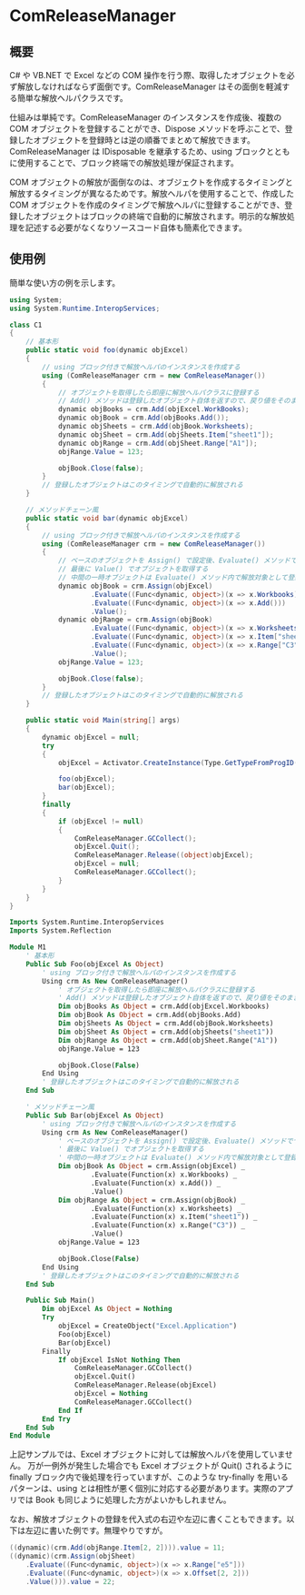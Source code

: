 # ComReleaseManager

## 概要

C# や VB.NET で Excel などの COM 操作を行う際、取得したオブジェクトを必ず解放しなければならず面倒です。ComReleaseManager はその面倒を軽減する簡単な解放ヘルパクラスです。

仕組みは単純です。ComReleaseManager のインスタンスを作成後、複数の COM オブジェクトを登録することができ、Dispose メソッドを呼ぶことで、登録したオブジェクトを登録時とは逆の順番でまとめて解放できます。ComReleaseManager は IDisposable を継承するため、using ブロックとともに使用することで、ブロック終端での解放処理が保証されます。

COM オブジェクトの解放が面倒なのは、オブジェクトを作成するタイミングと解放するタイミングが異なるためです。解放ヘルパを使用することで、作成した COM オブジェクトを作成のタイミングで解放ヘルパに登録することができ、登録したオブジェクトはブロックの終端で自動的に解放されます。明示的な解放処理を記述する必要がなくなりソースコード自体も簡素化できます。

## 使用例

簡単な使い方の例を示します。

```cs:test.cs
using System;
using System.Runtime.InteropServices;

class C1
{
    // 基本形
    public static void foo(dynamic objExcel)
    {
        // using ブロック付きで解放ヘルパのインスタンスを作成する
        using (ComReleaseManager crm = new ComReleaseManager())
        {
            // オブジェクトを取得したら即座に解放ヘルパクラスに登録する
            // Add() メソッドは登録したオブジェクト自体を返すので、戻り値をそのまま変数に代入できる
            dynamic objBooks = crm.Add(objExcel.WorkBooks);
            dynamic objBook = crm.Add(objBooks.Add());
            dynamic objSheets = crm.Add(objBook.Worksheets);
            dynamic objSheet = crm.Add(objSheets.Item["sheet1"]);
            dynamic objRange = crm.Add(objSheet.Range["A1"]);
            objRange.Value = 123;

            objBook.Close(false);
        }
        // 登録したオブジェクトはこのタイミングで自動的に解放される
    }

    // メソッドチェーン風
    public static void bar(dynamic objExcel)
    {
        // using ブロック付きで解放ヘルパのインスタンスを作成する
        using (ComReleaseManager crm = new ComReleaseManager())
        {
            // ベースのオブジェクトを Assign() で設定後、Evaluate() メソッドでつなげていき、
            // 最後に Value() でオブジェクトを取得する
            // 中間の一時オブジェクトは Evaluate() メソッド内で解放対象として登録される
            dynamic objBook = crm.Assign(objExcel)
                    .Evaluate((Func<dynamic, object>)(x => x.Workbooks))
                    .Evaluate((Func<dynamic, object>)(x => x.Add()))
                    .Value();
            dynamic objRange = crm.Assign(objBook)
                    .Evaluate((Func<dynamic, object>)(x => x.Worksheets))
                    .Evaluate((Func<dynamic, object>)(x => x.Item["sheet1"]))
                    .Evaluate((Func<dynamic, object>)(x => x.Range["C3"]))
                    .Value();
            objRange.Value = 123;

            objBook.Close(false);
        }
        // 登録したオブジェクトはこのタイミングで自動的に解放される
    }

    public static void Main(string[] args)
    {
        dynamic objExcel = null;
        try
        {
            objExcel = Activator.CreateInstance(Type.GetTypeFromProgID("Excel.Application"));

            foo(objExcel);
            bar(objExcel);
        }
        finally
        {
            if (objExcel != null)
            {
                ComReleaseManager.GCCollect();
                objExcel.Quit();
                ComReleaseManager.Release((object)objExcel);
                objExcel = null;
                ComReleaseManager.GCCollect();
            }
        }
    }
}
```

```vb:test.vb
Imports System.Runtime.InteropServices
Imports System.Reflection

Module M1
    ' 基本形
    Public Sub Foo(objExcel As Object)
        ' using ブロック付きで解放ヘルパのインスタンスを作成する
        Using crm As New ComReleaseManager()
            ' オブジェクトを取得したら即座に解放ヘルパクラスに登録する
            ' Add() メソッドは登録したオブジェクト自体を返すので、戻り値をそのまま変数に代入できる
            Dim objBooks As Object = crm.Add(objExcel.Workbooks)
            Dim objBook As Object = crm.Add(objBooks.Add)
            Dim objSheets As Object = crm.Add(objBook.Worksheets)
            Dim objSheet As Object = crm.Add(objSheets("sheet1"))
            Dim objRange As Object = crm.Add(objSheet.Range("A1"))
            objRange.Value = 123

            objBook.Close(False)
        End Using
        ' 登録したオブジェクトはこのタイミングで自動的に解放される
    End Sub

    ' メソッドチェーン風
    Public Sub Bar(objExcel As Object)
        ' using ブロック付きで解放ヘルパのインスタンスを作成する
        Using crm As New ComReleaseManager()
            ' ベースのオブジェクトを Assign() で設定後、Evaluate() メソッドでつなげていき、
            ' 最後に Value() でオブジェクトを取得する
            ' 中間の一時オブジェクトは Evaluate() メソッド内で解放対象として登録される
            Dim objBook As Object = crm.Assign(objExcel) _
                    .Evaluate(Function(x) x.Workbooks) _
                    .Evaluate(Function(x) x.Add()) _
                    .Value()
            Dim objRange As Object = crm.Assign(objBook) _
                    .Evaluate(Function(x) x.Worksheets) _
                    .Evaluate(Function(x) x.Item("sheet1")) _
                    .Evaluate(Function(x) x.Range("C3")) _
                    .Value()
            objRange.Value = 123

            objBook.Close(False)
        End Using
        ' 登録したオブジェクトはこのタイミングで自動的に解放される
    End Sub

    Public Sub Main()
        Dim objExcel As Object = Nothing
        Try
            objExcel = CreateObject("Excel.Application")
            Foo(objExcel)
            Bar(objExcel)
        Finally
            If objExcel IsNot Nothing Then
                ComReleaseManager.GCCollect()
                objExcel.Quit()
                ComReleaseManager.Release(objExcel)
                objExcel = Nothing
                ComReleaseManager.GCCollect()
            End If
        End Try
    End Sub
End Module
```

上記サンプルでは、Excel オブジェクトに対しては解放ヘルパを使用していません。
万が一例外が発生した場合でも Excel オブジェクトが Quit() されるように finally ブロック内で後処理を行っていますが、このような try-finally を用いるパターンは、using とは相性が悪く個別に対応する必要があります。実際のアプリでは Book も同じように処理した方がよいかもしれません。

なお、解放オブジェクトの登録を代入式の右辺や左辺に書くこともできます。以下は左辺に書いた例です。無理やりですが。

```cs
((dynamic)(crm.Add(objRange.Item[2, 2]))).value = 11;
((dynamic)(crm.Assign(objSheet)
    .Evaluate((Func<dynamic, object>)(x => x.Range["e5"]))
    .Evaluate((Func<dynamic, object>)(x => x.Offset[2, 2]))
    .Value())).value = 22;
```

